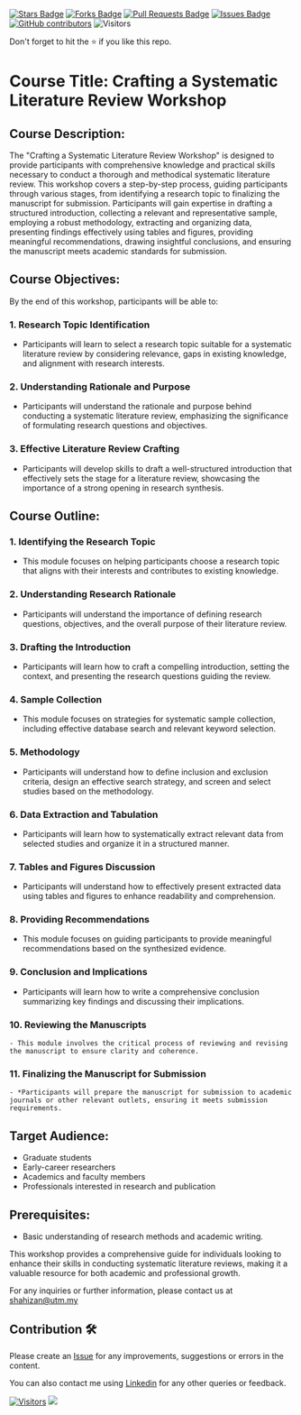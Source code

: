 <a href="https://github.com/drshahizan/courses/stargazers"><img src="https://img.shields.io/github/stars/drshahizan/courses" alt="Stars Badge"/></a>
<a href="https://github.com/drshahizan/courses/network/members"><img src="https://img.shields.io/github/forks/drshahizan/courses" alt="Forks Badge"/></a>
<a href="https://github.com/drshahizan/courses/pulls"><img src="https://img.shields.io/github/issues-pr/drshahizan/courses" alt="Pull Requests Badge"/></a>
<a href="https://github.com/drshahizan/courses/issues"><img src="https://img.shields.io/github/issues/drshahizan/courses" alt="Issues Badge"/></a>
<a href="https://github.com/drshahizan/courses/graphs/contributors"><img alt="GitHub contributors" src="https://img.shields.io/github/contributors/drshahizan/courses?color=2b9348"></a>
![Visitors](https://api.visitorbadge.io/api/visitors?path=https%3A%2F%2Fgithub.com%2Fdrshahizan%2Fcourses&labelColor=%23d9e3f0&countColor=%23697689&style=flat)

Don't forget to hit the :star: if you like this repo.

# Course Title: Crafting a Systematic Literature Review Workshop

## Course Description:
The "Crafting a Systematic Literature Review Workshop" is designed to provide participants with comprehensive knowledge and practical skills necessary to conduct a thorough and methodical systematic literature review. This workshop covers a step-by-step process, guiding participants through various stages, from identifying a research topic to finalizing the manuscript for submission. Participants will gain expertise in drafting a structured introduction, collecting a relevant and representative sample, employing a robust methodology, extracting and organizing data, presenting findings effectively using tables and figures, providing meaningful recommendations, drawing insightful conclusions, and ensuring the manuscript meets academic standards for submission.

## Course Objectives:
By the end of this workshop, participants will be able to:

### 1. Research Topic Identification
   - Participants will learn to select a research topic suitable for a systematic literature review by considering relevance, gaps in existing knowledge, and alignment with research interests.

### 2. Understanding Rationale and Purpose
   - Participants will understand the rationale and purpose behind conducting a systematic literature review, emphasizing the significance of formulating research questions and objectives.

### 3. Effective Literature Review Crafting
   - Participants will develop skills to draft a well-structured introduction that effectively sets the stage for a literature review, showcasing the importance of a strong opening in research synthesis.
     
## Course Outline:
### 1. Identifying the Research Topic
   - This module focuses on helping participants choose a research topic that aligns with their interests and contributes to existing knowledge.
  
### 2. Understanding Research Rationale 
   -  Participants will understand the importance of defining research questions, objectives, and the overall purpose of their literature review.
  
### 3. Drafting the Introduction
   - Participants will learn how to craft a compelling introduction, setting the context, and presenting the research questions guiding the review.
  
### 4. Sample Collection
   - This module focuses on strategies for systematic sample collection, including effective database search and relevant keyword selection.
  
### 5. Methodology
   - Participants will understand how to define inclusion and exclusion criteria, design an effective search strategy, and screen and select studies based on the methodology.
  
### 6. Data Extraction and Tabulation
   - Participants will learn how to systematically extract relevant data from selected studies and organize it in a structured manner.
  
### 7. Tables and Figures Discussion
   - Participants will understand how to effectively present extracted data using tables and figures to enhance readability and comprehension.
  
### 8. Providing Recommendations
   - This module focuses on guiding participants to provide meaningful recommendations based on the synthesized evidence.
  
### 9. Conclusion and Implications
   - Participants will learn how to write a comprehensive conclusion summarizing key findings and discussing their implications.
  
### 10. Reviewing the Manuscripts
    - This module involves the critical process of reviewing and revising the manuscript to ensure clarity and coherence.
  
### 11. Finalizing the Manuscript for Submission
    - *Participants will prepare the manuscript for submission to academic journals or other relevant outlets, ensuring it meets submission requirements.

## Target Audience:
- Graduate students
- Early-career researchers
- Academics and faculty members
- Professionals interested in research and publication

## Prerequisites:
- Basic understanding of research methods and academic writing.

This workshop provides a comprehensive guide for individuals looking to enhance their skills in conducting systematic literature reviews, making it a valuable resource for both academic and professional growth.

For any inquiries or further information, please contact us at shahizan@utm.my

## Contribution 🛠️
Please create an [Issue](https://github.com/drshahizan/courses/issues) for any improvements, suggestions or errors in the content.

You can also contact me using [Linkedin](https://www.linkedin.com/in/drshahizan/) for any other queries or feedback.

[![Visitors](https://api.visitorbadge.io/api/visitors?path=https%3A%2F%2Fgithub.com%2Fdrshahizan&labelColor=%23697689&countColor=%23555555&style=plastic)](https://visitorbadge.io/status?path=https%3A%2F%2Fgithub.com%2Fdrshahizan)
![](https://hit.yhype.me/github/profile?user_id=81284918)

